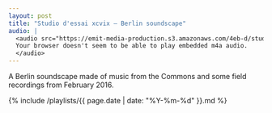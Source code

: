 ```yaml
---
layout: post
title: "Studio d'essai xcvix – Berlin soundscape"
audio: |
  <audio src="https://emit-media-production.s3.amazonaws.com/4eb-d/studio-dessai/{{ page.date | date: "%Y/%m/%d" }}/2200/{{ page.date | date: "%Y%m%d" }}2200_studio-dessai_64.m4a" controls>
  Your browser doesn't seem to be able to play embedded m4a audio.
  </audio>
---
```


A Berlin soundscape made of music from the Commons and some field recordings from February 2016.

 {% include /playlists/{{ page.date | date: "%Y-%m-%d" }}.md %}
